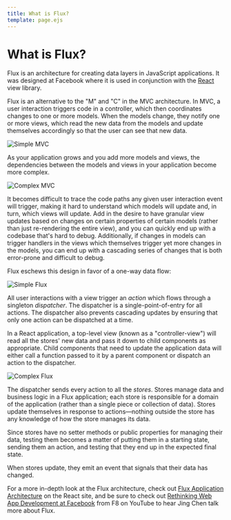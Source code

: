 ```yaml
---
title: What is Flux?
template: page.ejs
---
```


What is Flux?
=============

Flux is an architecture for creating data layers in JavaScript applications. It was designed at Facebook where it is used in conjunction with the [React](http://facebook.github.io/react/) view library.

Flux is an alternative to the "M" and "C" in the MVC architecture. In MVC, a user interaction triggers code in a controller, which then coordinates changes to one or more models. When the models change, they notify one or more views, which read the new data from the models and update themselves accordingly so that the user can see that new data.

![Simple MVC](/images/mvc-simple.png)

As your application grows and you add more models and views, the dependencies between the models and views in your application become more complex.

![Complex MVC](/images/mvc-complex.png)

It becomes difficult to trace the code paths any given user interaction event will trigger, making it hard to understand which models will update and, in turn, which views will update. Add in the desire to have granular view updates based on changes on certain properties of certain models (rather than just re-rendering the entire view), and you can quickly end up with a codebase that's hard to debug. Additionally, if changes in models can trigger handlers in the views which themselves trigger yet more changes in the models, you can end up with a cascading series of changes that is both error-prone and difficult to debug.

Flux eschews this design in favor of a one-way data flow:</p>

![Simple Flux](/images/flux-simple.png)

All user interactions with a view trigger an *action* which flows through a singleton *dispatcher*. The dispatcher is a single-point-of-entry for all actions. The dispatcher also prevents cascading updates by ensuring that only one action can be dispatched at a time.

In a React application, a top-level view (known as a "controller-view") will read all the stores' new data and pass it down to child components as appropriate. Child components that need to update the application data will either call a function passed to it by a parent component or dispatch an action to the dispatcher.

![Complex Flux](/images/flux-complex.png)

The dispatcher sends every action to all the *stores*. Stores manage data and business logic in a Flux application; each store is responsible for a domain of the application (rather than a single piece or collection of data). Stores update themselves in response to actions—nothing outside the store has any knowledge of how the store manages its data.

Since stores have no setter methods or public properties for managing their data, testing them becomes a matter of putting them in a starting state, sending them an action, and testing that they end up in the expected final state.

When stores update, they emit an event that signals that their data has changed.

For a more in-depth look at the Flux architecture, check out [Flux Application Architecture](http://facebook.github.io/react/docs/flux-overview.html) on the React site, and be sure to check out [Rethinking Web App Development at Facebook](https://www.youtube.com/watch?v=nYkdrAPrdcw) from F8 on YouTube to hear Jing Chen talk more about Flux.
